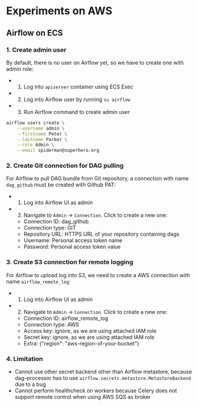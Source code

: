 # Experiments on AWS

## Airflow on ECS

### 1. Create admin user
By default, there is no user on Airflow yet, so we have to create one with admin role:

* 1. Log into `apiserver` container using ECS Exec
* 2. Log into Airflow user by running `su airflow`
* 3. Run Airflow command to create admin user

```sh
airflow users create \
    --username admin \
    --firstname Peter \
    --lastname Parker \
    --role Admin \
    --email spiderman@superhero.org
```

### 2. Create Git connection for DAG pulling
For Airflow to pull DAG bundle from Git repository, a connection with name `dag_github` must be created with Github PAT:

* 1. Log into Airflow UI as admin
* 2. Navigate to `Admin` -> `Connection`. Click to create a new one:
  * Connection ID: dag_github
  * Connection type: GIT
  * Repository URL: HTTPS URL of your repository containing dags
  * Username: Personal access token name
  * Password: Personal access token value

### 3. Create S3 connection for remote logging
For Airflow to upload log into S3, we need to create a AWS connection with name `airflow_remote_log`:

* 1. Log into Airflow UI as admin
* 2. Navigate to `Admin` -> `Connection`. Click to create a new one:
  * Connection ID: airflow_remote_log
  * Connection type: AWS
  * Access key: ignore, as we are using attached IAM role
  * Secret key: ignore, as we are using attached IAM role
  * Extra: {"region": "aws-region-of-your-bucket"}

### 4. Limitation

* Cannot use other secret backend other than Airflow metastore, because dag-processor has to use `airflow.secrets.metastore.MetastoreBackend` due to a bug
* Cannot perform healthcheck on workers because Celery does not support remote control when using AWS SQS as broker
